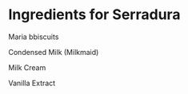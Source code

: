 # Ingredients for Serradura

Maria bbiscuits

Condensed Milk (Milkmaid)

Milk Cream

Vanilla Extract